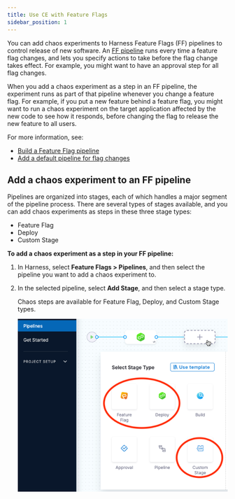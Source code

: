 ```yaml
---
title: Use CE with Feature Flags
sidebar_position: 1
---
```


You can add chaos experiments to Harness Feature Flags (FF) pipelines to control release of new software. An [FF pipeline](/docs/feature-flags/ff-build-pipeline/build-feature-flag-pipeline) runs every time a feature flag changes, and lets you specify actions to take before the flag change takes effect. For example, you might want to have an approval step for all flag changes.

When you add a chaos experiment as a step in an FF pipeline, the experiment runs as part of that pipeline whenever you change a feature flag. For example, if you put a new feature behind a feature flag, you might want to run a chaos experiment on the target application affected by the new code to see how it responds, before changing the flag to release the new feature to all users.

For more information, see: 
* [Build a Feature Flag pipeline](/docs/feature-flags/ff-build-pipeline/build-feature-flag-pipeline)
* [Add a default pipeline for flag changes](/docs/feature-flags/ff-build-pipeline/default-pipeline-ff)

## Add a chaos experiment to an FF pipeline

Pipelines are organized into stages, each of which handles a major segment of the pipeline process. There are several types of stages available, and you can add chaos experiments as steps in these three stage types:

* Feature Flag
* Deploy
* Custom Stage

**To add a chaos experiment as a step in your FF pipeline:**

1. In Harness, select **Feature Flags > Pipelines**, and then select the pipeline you want to add a chaos experiment to.
1. In the selected pipeline, select **Add Stage**, and then select a stage type.

	Chaos steps are available for Feature Flag, Deploy, and Custom Stage types.

	![Select a stage screen with Feature Flag, Deploy, and Custom Stage highlighted](./static/pipeline-add-stage.png)

